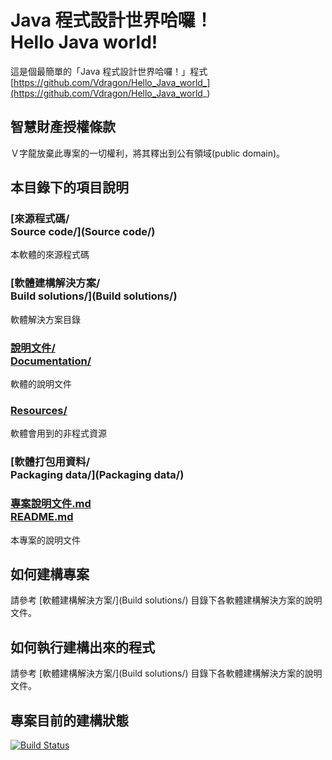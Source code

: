 # Java 程式設計世界哈囉！<br />Hello Java world!
這是個最簡單的「Java 程式設計世界哈囉！」程式  
[https://github.com/Vdragon/Hello_Java_world_](https://github.com/Vdragon/Hello_Java_world_)

## 智慧財產授權條款
Ｖ字龍放棄此專案的一切權利，將其釋出到公有領域(public domain)。

## 本目錄下的項目說明
### [來源程式碼/<br />Source code/](Source code/)
本軟體的來源程式碼

### [軟體建構解決方案/<br />Build solutions/](Build solutions/)
軟體解決方案目錄

### [說明文件/<br>Documentation/](Documentation/)
軟體的說明文件

### [Resources/](Resources/)
軟體會用到的非程式資源

### [軟體打包用資料/<br />Packaging data/](Packaging data/)

### [專案說明文件.md<br />README.md](README.md)
本專案的說明文件

## 如何建構專案
請參考 [軟體建構解決方案/](Build solutions/) 目錄下各軟體建構解決方案的說明文件。

## 如何執行建構出來的程式
請參考 [軟體建構解決方案/](Build solutions/) 目錄下各軟體建構解決方案的說明文件。

## 專案目前的建構狀態
[![Build Status](https://travis-ci.org/Vdragon/Hello_Java_world_.svg)](https://travis-ci.org/Vdragon/Hello_Java_world_)
